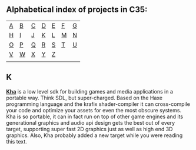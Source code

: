 ## Alphabetical index of projects in C35:

|       |       |       |       |       |       |       |
|---    |---    |---    |---    |---    |---    |    ---|
|[A](#a)|[B](#b)|[C](#c)|[D](#d)|[E](#e)|[F](#f)|[G](#g)|
|[H](#h)|[I](#i)|[J](#j)|[K](#k)|[L](#l)|[M](#m)|[N](#n)|
|[O](#o)|[P](#p)|[Q](#q)|[R](#r)|[S](#s)|[T](#t)|[U](#u)|
|[V](#v)|[W](#w)|[X](#x)|[Y](#y)|[Z](#z)|       |       |
|       |       |       |       |       |       |       |

## K
[**Kha**](https://github.com/Kode/Kha) is a low level sdk for building games and media applications in a portable way.
Think SDL, but super-charged. Based on the Haxe programming language and the krafix shader-compiler it can cross-compile your code and
optimize your assets for even the most obscure systems. Kha is so portable, it can in fact run on top of other game engines and its
generational graphics and audio api design gets the best out of every target, supporting super fast 2D graphics just as well as high
end 3D graphics. Also, Kha probably added a new target while you were reading this text.
